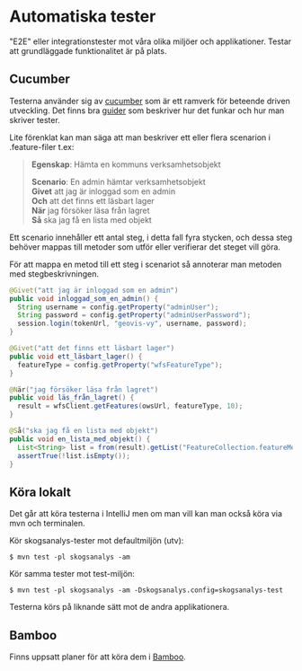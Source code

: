 # Automatiska tester
"E2E" eller integrationstester mot våra olika miljöer och applikationer. Testar att grundläggade funktionalitet är
på plats.

## Cucumber
Testerna använder sig av [cucumber](https://cucumber.io/) som är ett ramverk för beteende driven utveckling. 
Det finns bra [guider](https://cucumber.io/docs/guides/) som beskriver hur det funkar och hur man skriver tester.

Lite förenklat kan man säga att man beskriver ett eller flera scenarion i .feature-filer t.ex:
>**Egenskap**: Hämta en kommuns verksamhetsobjekt
> 
>**Scenario**: En admin hämtar verksamhetsobjekt  
>**Givet** att jag är inloggad som en admin   
>**Och** att det finns ett läsbart lager   
>**När** jag försöker läsa från lagret   
>**Så** ska jag få en lista med objekt  

Ett scenario innehåller ett antal steg, i detta fall fyra stycken, och dessa steg behöver mappas till metoder som utför eller verifierar det steget vill göra. 

För att mappa en metod till ett steg i scenariot så annoterar man metoden med stegbeskrivningen. 
```java
@Givet("att jag är inloggad som en admin")
public void inloggad_som_en_admin() {
  String username = config.getProperty("adminUser");
  String password = config.getProperty("adminUserPassword");
  session.login(tokenUrl, "geovis-vy", username, password);
}

@Givet("att det finns ett läsbart lager")
public void ett_läsbart_lager() {
  featureType = config.getProperty("wfsFeatureType");
}

@När("jag försöker läsa från lagret")
public void läs_från_lagret() {
  result = wfsClient.getFeatures(owsUrl, featureType, 10);
}

@Så("ska jag få en lista med objekt")
public void en_lista_med_objekt() {
  List<String> list = from(result).getList("FeatureCollection.featureMembers.fastighetsytor.@gml:id");
  assertTrue(!list.isEmpty());
}
```

## Köra lokalt

Det går att köra testerna i IntelliJ men om man vill kan man också köra via mvn och terminalen.

Kör skogsanalys-tester mot defaultmiljön (utv):

    $ mvn test -pl skogsanalys -am

Kör samma tester mot test-miljön:

    $ mvn test -pl skogsanalys -am -Dskogsanalys.config=skogsanalys-test
    

Testerna körs på liknande sätt mot de andra applikationera.

## Bamboo
Finns uppsatt planer för att köra dem i [Bamboo](https://bamboo.metria.se/browse/GE).